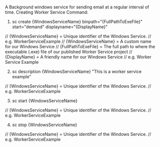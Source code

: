 A Background windows service for sending email at a regular interval of time.
Creating Worker Service Command:

1.  sc create {WindowsServiceName} binpath="{FullPathToExeFile}" start="demand" displayname="{DisplayName}" 
 
// {WindowsServiceName} = Unique identifier of the Windows Service. // e.g. WorkerServiceExample
// {WindowsServiceName} = A custom name for our Windows Service
// {FullPathToExeFile} = The full path to where the executable (.exe) file of our published Worker Service project
// {DisplayName} = A friendly name for our Windows Service // e.g. Worker Service Example


2. sc description {WindowsServiceName} "This is a worker service example"
 
// {WindowsServiceName} = Unique identifier of the Windows Service. // e.g. WorkerServiceExample


3. sc start {WindowsServiceName}
 
// {WindowsServiceName} = Unique identifier of the Windows Service. // e.g. WorkerServiceExample


4. sc stop {WindowsServiceName}
 
// {WindowsServiceName} = Unique identifier of the Windows Service. // e.g. WorkerServiceExample
